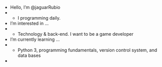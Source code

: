 - Hello, I’m @jaguarRubio
- - I programming daily.
- I’m interested in ...
- - Technology & back-end. I want to be a game developer
- I’m currently learning ...
- - Python 3, programming fundamentals, version control system, and data bases
-
<!---
jaguarRubio/jaguarRubio is a ✨ special ✨ repository because its `README.md` (this file) appears on your GitHub profile.
You can click the Preview link to take a look at your changes.
--->
